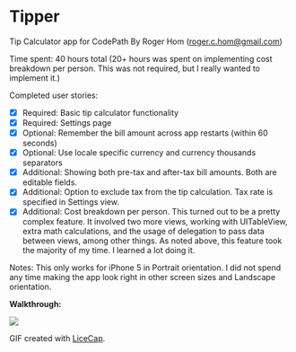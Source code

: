Tipper
==================

Tip Calculator app for CodePath
By Roger Hom (roger.c.hom@gmail.com)

Time spent: 40 hours total (20+ hours was spent on implementing cost breakdown per person. This was not required, but I really wanted to implement it.)

Completed user stories:

* [x] Required: Basic tip calculator functionality
* [x] Required: Settings page
* [x] Optional: Remember the bill amount across app restarts (within 60 seconds)
* [x] Optional: Use locale specific currency and currency thousands separators
* [x] Additional: Showing both pre-tax and after-tax bill amounts. Both are editable fields.
* [x] Additional: Option to exclude tax from the tip calculation. Tax rate is specified in Settings view.
* [x] Additional: Cost breakdown per person. This turned out to be a pretty complex feature. It involved two more views, working with UITableView, extra math calculations, and the usage of delegation to pass data between views, among other things. As noted above, this feature took the majority of my time. I learned a lot doing it.

Notes:
This only works for iPhone 5 in Portrait orientation. I did not spend any time making the app look right in other screen sizes and Landscape orientation.

**Walkthrough:**

![](TipperDemo.gif)

GIF created with [LiceCap](http://www.cockos.com/licecap/).

